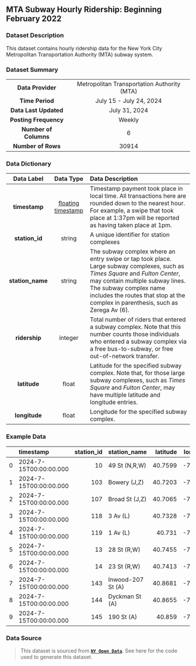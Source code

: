 ## MTA Subway Hourly Ridership: Beginning February 2022

### Dataset Description
This dataset contains hourly ridership data for the New York City Metropolitan Transportation Authority (MTA) subway system. 

### Dataset Summary

|   |   |
|:---:|:---:|
| **Data Provider** | Metropolitan Transportation Authority (MTA) |
| **Time Period** | July 15 - July 24, 2024 |
| **Data Last Updated** | July 31, 2024 |
| **Posting Frequency** | Weekly |
| **Number of Columns** | 6 |
| **Number of Rows** | 30914 |

### Data Dictionary

| Data Label | Data Type | Data Description |
|:---:|:---:|:---|
| **timestamp** | [floating timestamp](https://dev.socrata.com/docs/datatypes/floating_timestamp.html#,) | Timestamp payment took place in local time. All transactions here are rounded down to the nearest hour. For example, a swipe that took place at 1:37pm will be reported as having taken place at 1pm. |
| **station_id** | string | A unique identifier for station complexes |
| **station_name** | string | The subway complex where an entry swipe or tap took place. Large subway complexes, such as *Times Square* and *Fulton Center*, may contain multiple subway lines. The subway complex name includes the routes that stop at the complex in parenthesis, such as Zerega Av (6). |
| **ridership** | integer | Total number of riders that entered a subway complex. Note that this number counts those individuals who entered a subway complex via a free bus-to-subway, or free out-of-network transfer. |
| **latitude** | float | Latitude for the specified subway complex. Note that, for those large subway complexes, such as *Times Square* and *Fulton Center*, may have multiple latitude and longitude entries. |
| **longitude** | float | Longitude for the specified subway complex. |

### Example Data
|    | timestamp              |   station_id | station_name      |   latitude |   longitude |   ridership |
|---:|:-----------------------|-------------:|:------------------|-----------:|------------:|------------:|
|  0 | 2024-7-15T00:00:00.000 |           10 | 49 St (N,R,W)     |    40.7599 |    -73.9841 |         267 |
|  1 | 2024-7-15T00:00:00.000 |          103 | Bowery (J,Z)      |    40.7203 |    -73.9939 |          66 |
|  2 | 2024-7-15T00:00:00.000 |          107 | Broad St (J,Z)    |    40.7065 |    -74.0111 |          24 |
|  3 | 2024-7-15T00:00:00.000 |          118 | 3 Av (L)          |    40.7328 |    -73.9861 |          97 |
|  4 | 2024-7-15T00:00:00.000 |          119 | 1 Av (L)          |    40.731  |    -73.9816 |         130 |
|  5 | 2024-7-15T00:00:00.000 |           13 | 28 St (R,W)       |    40.7455 |    -73.9887 |         127 |
|  6 | 2024-7-15T00:00:00.000 |           14 | 23 St (R,W)       |    40.7413 |    -73.9893 |          90 |
|  7 | 2024-7-15T00:00:00.000 |          143 | Inwood-207 St (A) |    40.8681 |    -73.9199 |          51 |
|  8 | 2024-7-15T00:00:00.000 |          144 | Dyckman St (A)    |    40.8655 |    -73.9273 |          28 |
|  9 | 2024-7-15T00:00:00.000 |          145 | 190 St (A)        |    40.859  |    -73.9342 |          12 |



### Data Source
>  This dataset is sourced from [**`NY Open Data`**](https://data.ny.gov/Transportation/MTA-Subway-Hourly-Ridership-Beginning-February-202/wujg-7c2s/about_data). See here for the code used to generate this dataset.